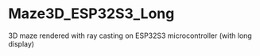 # Maze3D_ESP32S3_Long
3D maze rendered with ray casting on ESP32S3 microcontroller (with long display)
